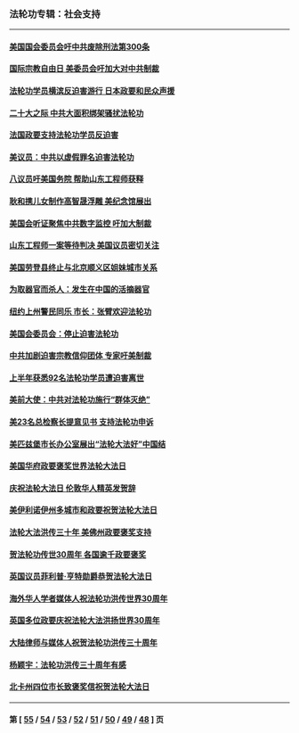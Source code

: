 ### 法轮功专辑：社会支持
---
#### [美国国会委员会吁中共废除刑法第300条](../../pages/nf4386/n13868121.md?11200430) 
#### [国际宗教自由日 美委员会吁加大对中共制裁](../../pages/nf4386/n13855021.md?11200430) 
#### [法轮功学员横滨反迫害游行 日本政要和民众声援](../../pages/nf4386/n13847132.md?11200430) 
#### [二十大之际 中共大面积绑架骚扰法轮功](../../pages/nf4386/n13846381.md?11200430) 
#### [法国政要支持法轮功学员反迫害](../../pages/nf4386/n13841970.md?11200430) 
#### [美议员：中共以虚假罪名迫害法轮功](../../pages/nf4386/n13841083.md?11200430) 
#### [八议员吁美国务院 帮助山东工程师获释](../../pages/nf4386/n13836379.md?11200430) 
#### [耿和携儿女制作高智晟浮雕 美纪念馆展出](../../pages/nf4386/n13829624.md?11200430) 
#### [美国会听证聚焦中共数字监控 吁加大制裁](../../pages/nf4386/n13825083.md?11200430) 
#### [山东工程师一案等待判决 美国议员密切关注](../../pages/nf4386/n13815065.md?11200430) 
#### [美国劳登县终止与北京顺义区姐妹城市关系](../../pages/nf4386/n13811030.md?11200430) 
#### [为取器官而杀人：发生在中国的活摘器官](../../pages/nf4386/n13794731.md?11200430) 
#### [纽约上州警民同乐 市长：张臂欢迎法轮功](../../pages/nf4386/n13794375.md?11200430) 
#### [美国会委员会：停止迫害法轮功](../../pages/nf4386/n13788164.md?11200430) 
#### [中共加剧迫害宗教信仰团体 专家吁美制裁](../../pages/nf4386/n13780252.md?11200430) 
#### [上半年获悉92名法轮功学员遭迫害离世](../../pages/nf4386/n13772701.md?11200430) 
#### [美前大使：中共对法轮功施行“群体灭绝”](../../pages/nf4386/n13771705.md?11200430) 
#### [美23名总检察长提意见书 支持法轮功申诉](../../pages/nf4386/n13766596.md?11200430) 
#### [美匹兹堡市长办公室展出“法轮大法好”中国结](../../pages/nf4386/n13749721.md?11200430) 
#### [美国华府政要褒奖世界法轮大法日](../../pages/nf4386/n13743770.md?11200430) 
#### [庆祝法轮大法日 伦敦华人精英发贺辞](../../pages/nf4386/n13741593.md?11200430) 
#### [美伊利诺伊州多城市和政要祝贺法轮大法日](../../pages/nf4386/n13737149.md?11200430) 
#### [法轮大法洪传三十年 美佛州政要褒奖支持](../../pages/nf4386/n13737103.md?11200430) 
#### [贺法轮功传世30周年 各国逾千政要褒奖](../../pages/nf4386/n13735828.md?11200430) 
#### [英国议员菲利普‧亨特勋爵恭贺法轮大法日](../../pages/nf4386/n13736187.md?11200430) 
#### [海外华人学者媒体人祝法轮功洪传世界30周年](../../pages/nf4386/n13735835.md?11200430) 
#### [英国多位政要庆祝法轮大法洪扬世界30周年](../../pages/nf4386/n13734739.md?11200430) 
#### [大陆律师与媒体人祝贺法轮功洪传三十周年](../../pages/nf4386/n13735062.md?11200430) 
#### [杨颖宇：法轮功洪传三十周年有感](../../pages/nf4386/n13734884.md?11200430) 
#### [北卡州四位市长致褒奖信祝贺法轮大法日](../../pages/nf4386/n13733292.md?11200430) 

---
#### 第 [ [55](./55.md?11200430) / [54](./54.md?11200430) / [53](./53.md?11200430) / [52](./52.md?11200430) / [51](./51.md?11200430) / [50](./50.md?11200430) / [49](./49.md?11200430) / [48](./48.md?11200430) ] 页
